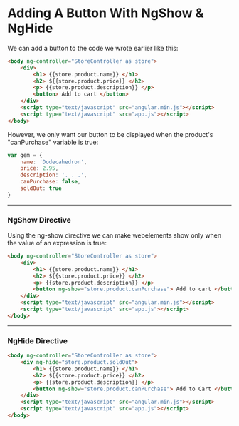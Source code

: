 # Adding A Button With NgShow & NgHide

We can add a button to the code we wrote earlier like this:

```html
<body ng-controller="StoreController as store">
	<div>
		<h1> {{store.product.name}} </h1>
		<h2> ${{store.product.price}} </h2>
		<p> {{store.product.description}} </p>
		<button> Add to cart </button>
	</div>
	<script type="text/javascript" src="angular.min.js"></script>
	<script type="text/javascript" src="app.js"></script>
</body>
```

However, we only want our button to be displayed when the product's "canPurchase" variable is true:

```js
var gem = {
	name: 'Dodecahedron',
	price: 2.95,
	description: '. . .',
	canPurchase: false,
	soldOut: true
}
```

***

### NgShow Directive

Using the ng-show directive we can make webelements show only when the value of an expression is true:

```html
<body ng-controller="StoreController as store">
	<div>
		<h1> {{store.product.name}} </h1>
		<h2> ${{store.product.price}} </h2>
		<p> {{store.product.description}} </p>
		<button ng-show="store.product.canPurchase"> Add to cart </button>
	</div>
	<script type="text/javascript" src="angular.min.js"></script>
	<script type="text/javascript" src="app.js"></script>
</body>
```

***

### NgHide Directive

```html
<body ng-controller="StoreController as store">
	<div ng-hide="store.product.soldOut">
		<h1> {{store.product.name}} </h1>
		<h2> ${{store.product.price}} </h2>
		<p> {{store.product.description}} </p>
		<button ng-show="store.product.canPurchase"> Add to Cart </button>
	</div>
	<script type="text/javascript" src="angular.min.js"></script>
	<script type="text/javascript" src="app.js"></script>
</body>
```
